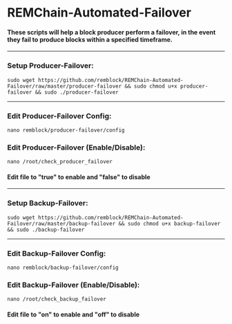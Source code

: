 # REMChain-Automated-Failover

#### These scripts will help a block producer perform a failover, in the event they fail to produce blocks within a specified timeframe.

***

### Setup Producer-Failover:

```
sudo wget https://github.com/remblock/REMChain-Automated-Failover/raw/master/producer-failover && sudo chmod u+x producer-failover && sudo ./producer-failover
```

***

### Edit Producer-Failover Config:

```
nano remblock/producer-failover/config
```

### Edit Producer-Failover (Enable/Disable):

```
nano /root/check_producer_failover
```

#### Edit file to "true" to enable and "false" to disable

***

### Setup Backup-Failover:

```
sudo wget https://github.com/remblock/REMChain-Automated-Failover/raw/master/backup-failover && sudo chmod u+x backup-failover && sudo ./backup-failover
```

***

### Edit Backup-Failover Config:

```
nano remblock/backup-failover/config
```

### Edit Backup-Failover (Enable/Disable):

```
nano /root/check_backup_failover
```

#### Edit file to "on" to enable and "off" to disable
